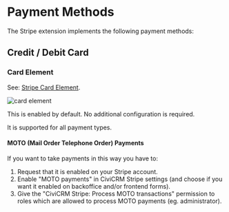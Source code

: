 # Payment Methods

The Stripe extension implements the following payment methods:

## Credit / Debit Card

### Card Element

See: [Stripe Card Element](https://stripe.com/docs/payments/payment-methods/overview#cards).

![card element](images/element_card.png)

This is enabled by default. No additional configuration is required.

It is supported for all payment types.

#### MOTO (Mail Order Telephone Order) Payments

If you want to take payments in this way you have to:

1. Request that it is enabled on your Stripe account.
2. Enable "MOTO payments" in CiviCRM Stripe settings (and choose if you want it enabled on backoffice and/or frontend forms).
3. Give the "CiviCRM Stripe: Process MOTO transactions" permission to roles which are allowed to process MOTO payments (eg. administrator).


